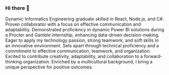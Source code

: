 ### Hi there 👋

Dynamic Informatics Engineering graduate skilled in React, Node.js, and C#. Proven collaborator with a focus on effective communication and adaptability. Demonstrated proficiency in dynamic Power BI solutions during a Procter and Gamble internship, enhancing data-driven decision-making. Eager to apply my technology passion, strong teamwork, and soft skills in an innovative environment. Sets apart through technical proficiency and a commitment to effective communication, teamwork, and organization. Excited to contribute creativity, adaptability, and collaboration to a forward-thinking organization. Enriched by a multicultural background, I bring a unique perspective for positive outcomes.

<!--
**faustogenga/faustogenga** is a ✨ _special_ ✨ repository because its `README.md` (this file) appears on your GitHub profile.

Here are some ideas to get you started:

- 🔭 I’m currently working on ...
- 🌱 I’m currently learning ...
- 👯 I’m looking to collaborate on ...
- 🤔 I’m looking for help with ...
- 💬 Ask me about ...
- 📫 How to reach me: ...
- 😄 Pronouns: ...
- ⚡ Fun fact: ...
-->
